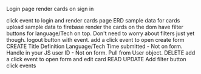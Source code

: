 Login page
render cards on sign in

click event to login and render cards page
ERD
sample data for cards
upload sample data to firebase
render the cards on the dom
have filter buttons for language/Tech on top. Don't need to worry about filters just yet though.
logout button with event.
add a click event to open create form
CREATE
        Title
        Definition
        Language/Tech
        Time submitted - Not on form. Handle in your JS
        user ID - Not on form. Pull from User object.
DELETE
add a click event to open form and edit card
READ
UPDATE
Add filter button click events

